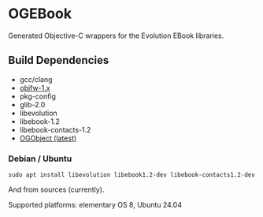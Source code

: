 # OGEBook

Generated Objective-C wrappers for the Evolution EBook libraries.

## Build Dependencies

- gcc/clang
- [objfw-1.x](https://github.com/ObjFW/ObjFW)
- pkg-config
- glib-2.0
- libevolution
- libebook-1.2
- libebook-contacts-1.2
- [OGObject (latest)](https://codeberg.org/ObjGTK/OGObject)

### Debian / Ubuntu

`sudo apt install libevolution libebook1.2-dev libebook-contacts1.2-dev`

And from sources (currently).

Supported platforms: elementary OS 8, Ubuntu 24.04
